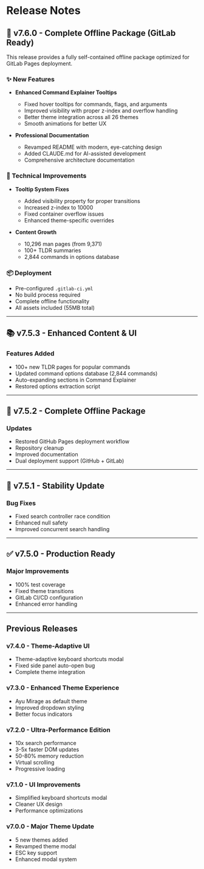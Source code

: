 # Release Notes

## 🎉 v7.6.0 - Complete Offline Package (GitLab Ready)

This release provides a fully self-contained offline package optimized for GitLab Pages deployment.

### ✨ New Features

- **Enhanced Command Explainer Tooltips**
  - Fixed hover tooltips for commands, flags, and arguments
  - Improved visibility with proper z-index and overflow handling
  - Better theme integration across all 26 themes
  - Smooth animations for better UX

- **Professional Documentation**
  - Revamped README with modern, eye-catching design
  - Added CLAUDE.md for AI-assisted development
  - Comprehensive architecture documentation

### 🔧 Technical Improvements

- **Tooltip System Fixes**
  - Added visibility property for proper transitions
  - Increased z-index to 10000
  - Fixed container overflow issues
  - Enhanced theme-specific overrides

- **Content Growth**
  - 10,296 man pages (from 9,371)
  - 100+ TLDR summaries
  - 2,844 commands in options database

### 📦 Deployment

- Pre-configured `.gitlab-ci.yml`
- No build process required
- Complete offline functionality
- All assets included (55MB total)

---

## 📚 v7.5.3 - Enhanced Content & UI

### Features Added
- 100+ new TLDR pages for popular commands
- Updated command options database (2,844 commands)
- Auto-expanding sections in Command Explainer
- Restored options extraction script

---

## 🚀 v7.5.2 - Complete Offline Package

### Updates
- Restored GitHub Pages deployment workflow
- Repository cleanup
- Improved documentation
- Dual deployment support (GitHub + GitLab)

---

## 🔧 v7.5.1 - Stability Update

### Bug Fixes
- Fixed search controller race condition
- Enhanced null safety
- Improved concurrent search handling

---

## ✅ v7.5.0 - Production Ready

### Major Improvements
- 100% test coverage
- Fixed theme transitions
- GitLab CI/CD configuration
- Enhanced error handling

---

## Previous Releases

### v7.4.0 - Theme-Adaptive UI
- Theme-adaptive keyboard shortcuts modal
- Fixed side panel auto-open bug
- Complete theme integration

### v7.3.0 - Enhanced Theme Experience  
- Ayu Mirage as default theme
- Improved dropdown styling
- Better focus indicators

### v7.2.0 - Ultra-Performance Edition
- 10x search performance
- 3-5x faster DOM updates
- 50-80% memory reduction
- Virtual scrolling
- Progressive loading

### v7.1.0 - UI Improvements
- Simplified keyboard shortcuts modal
- Cleaner UX design
- Performance optimizations

### v7.0.0 - Major Theme Update
- 5 new themes added
- Revamped theme modal
- ESC key support
- Enhanced modal system